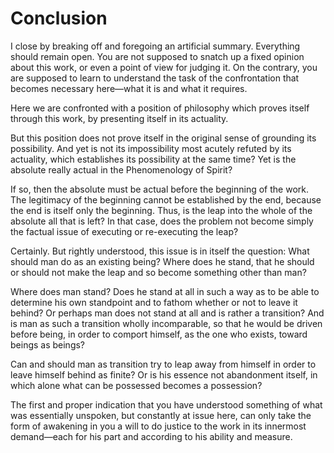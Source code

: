 
# Conclusion

I close by breaking off and foregoing an artificial summary. Everything should remain open. You are not supposed to snatch up a fixed opinion about this work, or even a point of view for judging it. On the contrary, you are supposed to learn to understand the task of the confrontation that becomes necessary here—what it is and what it requires.

Here we are confronted with a position of philosophy which proves itself through this work, by presenting itself in its actuality.

But this position does not prove itself in the original sense of grounding its possibility. And yet is not its impossibility most acutely refuted by its actuality, which establishes its possibility at the same time? Yet is the absolute really actual in the Phenomenology of Spirit?

If so, then the absolute must be actual before the beginning of the work. The legitimacy of the beginning cannot be established by the end, because the end is itself only the beginning. Thus, is the leap into the whole of the absolute all that is left? In that case, does the problem not become simply the factual issue of executing or re-executing the leap?

Certainly. But rightly understood, this issue is in itself the question: What should man do as an existing being? Where does he stand, that he should or should not make the leap and so become something other than man?

Where does man stand? Does he stand at all in such a way as to be able to determine his own standpoint and to fathom whether or not to leave it behind? Or perhaps man does not stand at all and is rather a transition? And is man as such a transition wholly incomparable, so that he would be driven before being, in order to comport himself, as the one who exists, toward beings as beings?

Can and should man as transition try to leap away from himself in order to leave himself behind as finite? Or is his essence not abandonment itself, in which alone what can be possessed becomes a possession?

The first and proper indication that you have understood something of what was essentially unspoken, but constantly at issue here, can only take the form of awakening in you a will to do justice to the work in its innermost demand—each for his part and according to his ability and measure.